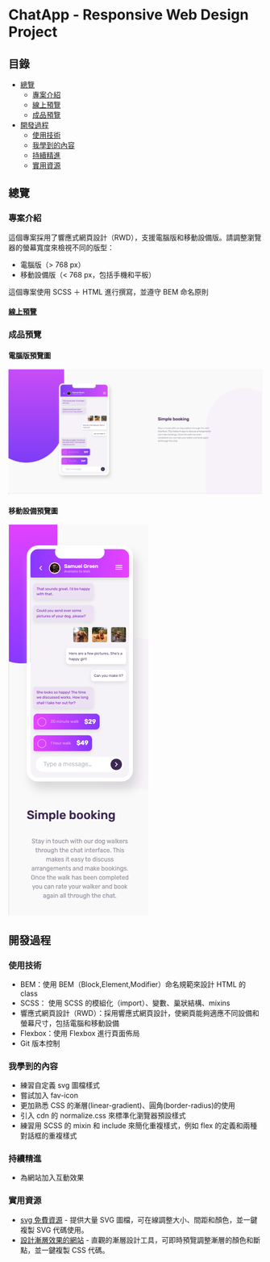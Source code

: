 # ChatApp - Responsive Web Design Project

## 目錄

- [總覽](#總覽)
  - [專案介紹](#專案介紹)
  - [線上預覽](#線上預覽)
  - [成品預覽](#成品預覽)
- [開發過程](#開發過程)
  - [使用技術](#使用技術)
  - [我學到的內容](#我學到的內容)
  - [持續精進](#持續精進)
  - [實用資源](#實用資源)

## 總覽

### 專案介紹

這個專案採用了響應式網頁設計（RWD），支援電腦版和移動設備版。請調整瀏覽器的螢幕寬度來檢視不同的版型：

- 電腦版（> 768 px）
- 移動設備版（< 768 px，包括手機和平板）

這個專案使用 SCSS ＋ HTML 進行撰寫，並遵守 BEM 命名原則

#### [線上預覽](https://jess99978.github.io/chat-app-css-illustration-master/)

### 成品預覽

#### 電腦版預覽圖

![電腦版預覽圖](./images/preview-desktop.png "Desktop Preview")

#### 移動設備預覽圖

![移動設備預覽圖](./images/preview-mobile.png "Mobile Preview")

## 開發過程

### 使用技術

- BEM：使用 BEM（Block,Element,Modifier）命名規範來設計 HTML 的 class
- SCSS： 使用 SCSS 的模組化（import）、變數、巢狀結構、mixins
- 響應式網頁設計（RWD）：採用響應式網頁設計，使網頁能夠適應不同設備和螢幕尺寸，包括電腦和移動設備
- Flexbox：使用 Flexbox 進行頁面佈局
- Git 版本控制

### 我學到的內容

- 練習自定義 svg 圖檔樣式
- 嘗試加入 fav-icon
- 更加熟悉 CSS 的漸層(linear-gradient)、圓角(border-radius)的使用
- 引入 cdn 的 normalize.css 來標準化瀏覽器預設樣式
- 練習用 SCSS 的 mixin 和 include 來簡化重複樣式，例如 flex 的定義和兩種對話框的重複樣式

### 持續精進

- 為網站加入互動效果

### 實用資源

- [svg 免費資源](https://www.svgrepo.com/) -  提供大量 SVG 圖檔，可在線調整大小、間距和顏色，並一鍵複製 SVG 代碼使用。
- [設計漸層效果的網站](https://cssgradient.io/) - 直觀的漸層設計工具，可即時預覽調整漸層的顏色和斷點，並一鍵複製 CSS 代碼。
